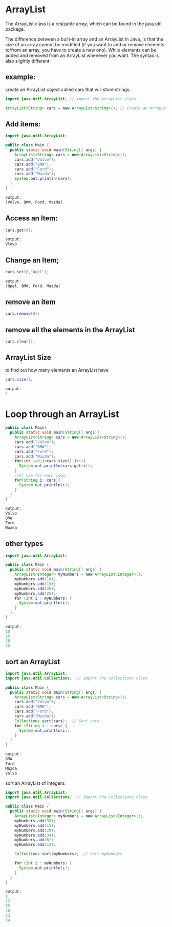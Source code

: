 # ArrayList
The ArrayList class is a resizable array, which can be found in the java.util package.

The difference between a built-in array and an ArrayList in Java, is that the size of an array cannot be modified (if you want to add or remove elements to/from an array, you have to create a new one). While elements can be added and removed from an ArrayList whenever you want. The syntax is also slightly different:

## example:
create an ArrayList object called cars that will store strings:
```java
import java.util.ArrayList; // import the ArrayList class

ArrayList<String> cars = new ArrayList<String>(); // Create an ArrayList object
```

## Add items:
```java
import java.util.ArrayList;

public class Main {
  public static void main(String[] args) {
    ArrayList<String> cars = new ArrayList<String>();
    cars.add("Volvo");
    cars.add("BMW");
    cars.add("Ford");
    cars.add("Mazda");
    System.out.println(cars);
  }
}

output:
[Volvo, BMW, Ford, Mazda]
```

## Access an Item:
```java
cars.get(0);

output:
Vlovo
```

## Change an Item;
```java
cars.set(0,"Opel");

output:
[Opel, BMW, Ford, Mazda]
```

## remove an item
```java
cars.remove(0);
```

## remove all the elements in the ArrayList
```java
cars.clear();
```

## ArrayList Size
to find out how many elements an ArrayList have
```java
cars.size();

output:
4
```

# Loop through an ArrayList
```java
public class Main{
  public static void main(String[] args){
    ArrayList<String> cars = new ArrayList<String>();
    cars.add("Volvo");
    cars.add("BMW");
    cars.add("Ford");
    cars.add("Mazda");
    for(int i=0;i<cars.size();i++){
      System.out.println(cars.get(i));
    }
    //or use for-each loop:
    for(String i: cars){
      System.out.println(i);
    }
  }
}

output:
Volvo
BMW
Ford
Mazda
```

## other types
```java
import java.util.ArrayList;

public class Main {
  public static void main(String[] args) {
    ArrayList<Integer> myNumbers = new ArrayList<Integer>();
    myNumbers.add(10);
    myNumbers.add(15);
    myNumbers.add(20);
    myNumbers.add(25);
    for (int i : myNumbers) {
      System.out.println(i);
    }
  }
}

output:
10
15
20
25
```

## sort an ArrayList
```java
import java.util.ArrayList;
import java.util.Collections;  // Import the Collections class

public class Main {
  public static void main(String[] args) {
    ArrayList<String> cars = new ArrayList<String>();
    cars.add("Volvo");
    cars.add("BMW");
    cars.add("Ford");
    cars.add("Mazda");
    Collections.sort(cars);  // Sort cars
    for (String i : cars) {
      System.out.println(i);
    }
  }
}

output:
BMW
Ford
Mazda
Volvo
```

sort an ArrayList of integers:
```java
import java.util.ArrayList;
import java.util.Collections;  // Import the Collections class

public class Main {
  public static void main(String[] args) {
    ArrayList<Integer> myNumbers = new ArrayList<Integer>();
    myNumbers.add(33);
    myNumbers.add(15);
    myNumbers.add(20);
    myNumbers.add(34);
    myNumbers.add(8);
    myNumbers.add(12);

    Collections.sort(myNumbers);  // Sort myNumbers

    for (int i : myNumbers) {
      System.out.println(i);
    }
  }
}

output:
8
12
15
20
33
34
```
